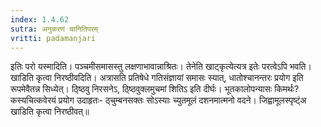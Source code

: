 ```yaml
---
index: 1.4.62
sutra: अनुकरणं चानितिपरम्
vritti: padamanjari
---
```


 इतिः परो यस्मादिति। पञ्चमीसमासस्तु लक्षणाभावान्नाश्रितः। तेनेति खाट्कृत्येत्यत्र इतेः परत्वेऽपि भवति। खाडिति कृत्वा निरष्ठीवदिति। अत्रासति प्रतिषेधे गतिसंज्ञायां समासः स्यात्, धातोश्चानन्तरः प्रयोग इति रूपमेवैतन्न सिध्येत्। ठ्ष्ठिवु निरसनेऽ, ठ्ष्ठिवुक्लमुचमां शितिऽ इति दीर्घः। भूतकालोपन्यासः किमर्थः? कस्यचित्कवेरयं प्रयोग उदाहृतः- ठ्चुम्बनसक्तः सोऽस्याः च्युतमूलं दशनमात्मनो वदने। जिह्वामूलस्पृष्ट्ंअ खाडिति कृत्वा निरष्ठीवत्॥